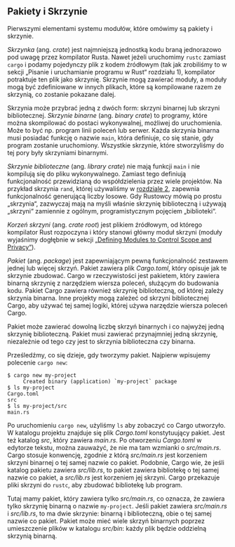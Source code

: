 <!-- ## Packages and Crates -->
## Pakiety i Skrzynie

Pierwszymi elementami systemu modułów, które omówimy są pakiety i skrzynie.

*Skrzynka* (ang. *crate*) jest najmniejszą jednostką kodu braną jednorazowo pod uwagę przez kompilator Rusta.
Nawet jeżeli uruchomimy `rustc` zamiast `cargo` i podamy pojedynczy plik z kodem źródłowym (tak jak zrobiliśmy to w sekcji „Pisanie i uruchamianie programu w Rust“ rozdziału 1), kompilator potraktuje ten plik jako skrzynię.
Skrzynie mogą zawierać moduły, a moduły mogą być zdefiniowane w innych plikach, które są kompilowane razem ze skrzynią, co zostanie pokazane dalej.

Skrzynia może przybrać jedną z dwóch form: skrzyni binarnej lub skrzyni bibliotecznej.
*Skrzynie binarne* (ang. *binary crate*) to programy, które można skompilować do postaci wykonywalnej, możliwej do uruchomienia. Może to być np. program linii poleceń lub serwer. Każda skrzynia binarna musi posiadać funkcję o nazwie `main`, która definiuje, co się stanie, gdy program zostanie uruchomiony. Wszystkie skrzynie, które stworzyliśmy do tej pory były skrzyniami binarnymi.

*Skrzynie biblioteczne* (ang. *library crate*) nie mają funkcji `main` i nie kompilują się do pliku wykonywalnego. Zamiast tego definiują funkcjonalność przewidzianą do współdzielenia przez wiele projektów. Na przykład skrzynia `rand`, której używaliśmy w [rozdziale 2][rand]<!-- ignore -->, zapewnia funkcjonalność generującą liczby losowe.
Gdy Rustowcy mówią po prostu „skrzynia“, zazwyczaj mają na myśli właśnie skrzynię biblioteczną i używają „skrzyni“ zamiennie z ogólnym, programistycznym pojęciem „biblioteki“.

*Korzeń skrzyni* (ang. *crate root*) jest plikiem źródłowym, od którego kompilator Rust rozpoczyna i który stanowi główny moduł skrzyni
(moduły wyjaśnimy dogłębnie w sekcji [„Defining Modules to Control Scope and Privacy“][modules]<!-- ignore -->).

*Pakiet* (ang. *package*) jest zapewniającym pewną funkcjonalność zestawem jednej lub więcej skrzyń.
Pakiet zawiera plik *Cargo.toml*, który opisuje jak te skrzynie zbudować.
Cargo w rzeczywistości jest pakietem, który zawiera binarną skrzynię z narzędziem wiersza poleceń, służącym do budowania kodu.
Pakiet Cargo zawiera również skrzynię biblioteczną, od której zależy skrzynia binarna.
Inne projekty mogą zależeć od skrzyni bibliotecznej Cargo, aby używać tej samej logiki, której używa narzędzie wiersza poleceń Cargo.

Pakiet może zawierać dowolną liczbę skrzyń binarnych i co najwyżej jedną skrzynię biblioteczną. Pakiet musi zawierać przynajmniej jedną skrzynię, niezależnie od tego czy jest to skrzynia biblioteczna czy binarna.

Prześledźmy, co się dzieje, gdy tworzymy pakiet.
Najpierw wpisujemy polecenie `cargo new`:

```console
$ cargo new my-project
     Created binary (application) `my-project` package
$ ls my-project
Cargo.toml
src
$ ls my-project/src
main.rs
```

Po uruchomieniu `cargo new`, użyliśmy `ls` aby zobaczyć co Cargo utworzyło. W katalogu projektu znajduje się plik *Cargo.toml* konstytuujący pakiet. Jest też katalog *src*, który zawiera *main.rs*. Po otworzeniu *Cargo.toml* w edytorze tekstu, można zauważyć, że nie ma tam wzmianki o *src/main.rs*. Cargo stosuje konwencję, zgodnie z którą *src/main.rs* jest korzeniem skrzyni binarnej o tej samej nazwie co pakiet. Podobnie, Cargo wie, że jeśli katalog pakietu zawiera *src/lib.rs*, to pakiet zawiera bibliotekę o tej samej nazwie co pakiet, a *src/lib.rs* jest korzeniem jej skrzyni. Cargo przekazuje pliki skrzyni do `rustc`, aby zbudować bibliotekę lub program.

Tutaj mamy pakiet, który zawiera tylko *src/main.rs*, co oznacza, że zawiera tylko skrzynię binarną o nazwie `my-project`. Jeśli pakiet zawiera *src/main.rs* i *src/lib.rs*, to ma dwie skrzynie: binarną i biblioteczną, obie o tej samej nazwie co pakiet. Pakiet może mieć wiele skrzyń binarnych poprzez umieszczenie plików w katalogu *src/bin*: każdy plik będzie oddzielną skrzynią binarną.

[modules]: ch07-02-defining-modules-to-control-scope-and-privacy.html
[rand]: ch02-00-guessing-game-tutorial.html#generating-a-random-number

